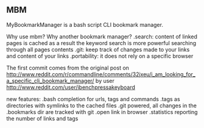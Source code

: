 ## MBM
  
MyBookmarkManager is a bash script CLI bookmark manager.

Why use mbm? Why another bookmark manager?
.search: content of linked pages is cached as a result the keyword search is more powerful searching through all pages contents
.git: keep track of changes made to your links and content of your links
.portability: it does not rely on a specific browser

The first commit comes from the original post on http://www.reddit.com/r/commandline/comments/32jxeu/i_am_looking_for_a_specific_cli_bookmark_manager/ by user http://www.reddit.com/user/ibenchpressakeyboard

new features:
.bash completion for urls, tags and commands
.tags as directories with symlinks to the cached files
.git powered, all changes in the .bookmarks dir are tracked with git
.open link in browser
.statistics reporting the number of links and tags

